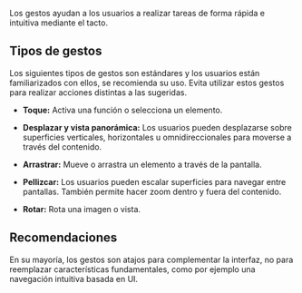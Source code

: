 Los gestos ayudan a los usuarios a realizar tareas de forma rápida e intuitiva mediante el tacto.

## Tipos de gestos

Los siguientes tipos de gestos son estándares y los usuarios están familiarizados con ellos, se recomienda su uso. Evita utilizar estos gestos para realizar acciones distintas a las sugeridas.

-   **Toque:** Activa una función o selecciona un elemento.
    
-   **Desplazar y vista panorámica:** Los usuarios pueden desplazarse sobre superficies verticales, horizontales u omnidireccionales para moverse a través del contenido.
    
-   **Arrastrar:** Mueve o arrastra un elemento a través de la pantalla.
    
-   **Pellizcar:** Los usuarios pueden escalar superficies para navegar entre pantallas. También permite hacer zoom dentro y fuera del contenido.
    
-   **Rotar:** Rota una imagen o vista.
    

## Recomendaciones

En su mayoría, los gestos son atajos para complementar la interfaz, no para reemplazar características fundamentales, como por ejemplo una navegación intuitiva basada en UI.